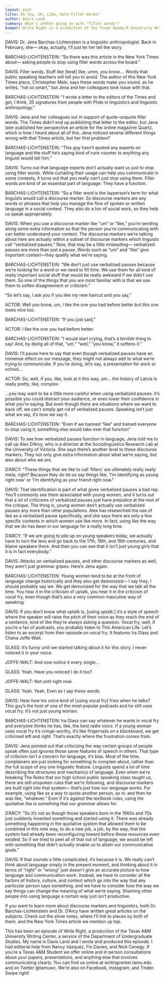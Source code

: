 ```yaml
---
layout: post
title: Do You, Um, Like, Hate Filler Words?
author: Davis Land
summary: What's uhhhhh going on with "filler words"? 
bumper: Write Right is a production of the Texas A&amp;M University Writing Center, a service of the Department of Undergraduate Studies. The UWC is dedicated to helping students become better communicators through whichever medium they are working in. Open to all Texas A&amp;M students, the writing center offers both face-to-face and online consultations. Make an appointment at writingcenter.tamu.edu. Find us on Twitter and Instagram as @tamuwc. Music in this episode came from Podington Bear & Anitek.
---
```

 
DAVIS:  Dr. Jena Barchas-Lichtenstein is a linguistic anthropologist. Back in February, she— okay, actually, I’ll just let her tell the story.

BARCHAS-LICHTENSTEIN: “So there was this article in the New York Times about— asking people to stop using filler words across the board.”
 
DAVIS: Filler words. Stuff like [beat] like, umm, you know…. Words that public speaking teachers will tell you to avoid. The author of this New York Times piece, Christopher Mele, says these words make you sound, as he writes, “not so smart,” but Jena and her colleagues took issue with that.

BARCHAS-LICHTENSTEIN: “I wrote a letter to the editors of the Times and got, I think, 35 signatures from people with Phds in linguistics and linguistic anthropology.”
 
DAVIS: Jena and her colleagues out in support of quote-unquote filler words. The Times didn’t end up publishing that letter to the editor, but Jena later published her perspective an article for the online magazine Quartz, which is how I heard about all of this. Jena noticed several different things wrong with that Times article, but her first problem?

BARCHAS-LICHTENSTEIN: “This guy hasn’t quoted any experts on language and the stuff he’s saying kind of runs counter to anything any linguist would tell him.”
 
DAVIS: Turns out that language experts don’t actually want us just to stop using filler words. While curtailing their usage can help you communicate in some contexts, it turns out that you really can’t just stop using them. Filler words are kind of an essential part of language. They have a function.

BARCHAS-LICHTENSTEIN: “So a filler word is the layperson’s term for what linguists would call a discourse marker. So discourse markers are any words or phrases that help you manage the flow of spoken or written language in a social context. They also do a ton of social work, so they help us speak appropriately.
 
DAVIS: When you use a discourse marker like “um” or “like,” you’re sending along some extra information so that the person you’re communicating with can better understand your context. The discourse markers we’re talking about here are actually within a subset of discourse markers which linguists call “verbalized pauses.” Now, that may be a little misleading— verbalized pauses are more than just a pause. Words such as “um” and “like” give important context—they qualify what we’re saying. 

BARCHAS-LICHTENSTEIN: “We don’t just use verbalized pauses because we’re looking for a word or we need to fill time. We use them for all kind of really important social stuff that would be really awkward if we didn’t use them. So one of the things that you are most familiar with is that we use them to soften disagreement or criticism.” 
 
“So let’s say, I ask you if you like my new haircut and you say,” 
 
ACTOR: Well you know, um, I like the one you had before better but this one looks nice too.
 
BARCHAS-LICHTENSTEIN: “If you just said,”
 
ACTOR: I like the one you had before better.
 
BARCHAS-LICHTENSTEIN: “I would start crying, that’s a terrible thing to say! And, by doing all of that, “um,” “well,” “you know,” it softens it.”
 
DAVIS: I’ll pause here to say that even though verbalized pauses have an immense effect on our message, they might not always add to what we’re trying to communicate. If you’re doing, let’s say, a presentation for work or school... 

ACTOR: So, well, if you, like, look at it this way, um… the history of Latvia is really pretty, like, complex.
 
...you may want to be a little more careful when using verbalized pauses. It’s possible you could distract your audience, or even lower their confidence in what you’re saying. But even though there are situations where we want to back off,  we can’t simply get rid of verbalized pauses. Speaking isn’t just what we say, it’s how we say it.

BARCHAS-LICHTENSTEIN: “Even if we banned “like” and trained everyone to stop using it, something else would take over that function”
 
DAVIS: To see how verbalized pauses function in language, Jena told me to call up Alex D’Arcy, who is a director at the Sociolinguistics Research Lab at the University of Victoria. She says there’s another level to these discourse markers. They not only give extra information about what we’re saying, but also about who we are.
 
D’ARCY: “These things that we like to call ‘fillers’ are ultimately really really meta, right? Because they do let us say things like, ‘I’m identifying as young right now’ or ‘I’m identifying as your friend right now.” 
 
DAVIS: That identification is part of what gives verbalized pauses a bad rep. You’ll commonly see them associated with young women, and it turns out that a lot of criticisms of verbalized pauses just have prejudice at the root of the critique. The thing is, young women don’t actually use verbalized pauses any more than other populations. Alex has researched the use of like as a verbalized pause specifically, and she says there are only a few specific contexts in which women use like more. In fact, using like the way that we do has been in our language for a really long time.

D’ARCY: “If we are going to pile up on young speakers today, we actually have to turn the lens and go back to the 17th, 18th, and 19th centuries, and blame speakers there. And then you can see that it isn’t just young girls that it is in fact everybody.”
 
DAVIS: Attacks on verbalized pauses, and other discourse markers as well, they aren’t just grammar gripes. Here’s Jena again.

BARCHAS-LICHTENSTEIN: Young women tend to be at the front of language change historically and they also get demonized— I say they, I should probably say we. We get demonized for the way that we talk all the time. You hear it in the criticism of uptalk, you hear it in the criticism of vocal fry, even though that’s also a very common masculine way of speaking.
 
DAVIS: If you don’t know what uptalk is, [using uptalk:] it’s a style of speech where the speaker will raise the pitch of their voice as they reach the end of a sentence, kind of like they’re always asking a question. Vocal fry, well, if you’re a fan of podcasts, you probably listen to This American Life. Let’s listen to an excerpt from their episode on vocal fry. It features Ira Glass and Chana Joffe-Walt.

GLASS: It’s funny until we started talking about it for this story, I never noticed it in your voice.

JOFFE-WALT: And now notice it every single…

GLASS: Yeah. Have you noticed I do it too?

JOFFE-WALT: Not until right now.

GLASS: Yeah. Yeah. Even as I say these words.

DAVIS: Hear how his voice kind of [using vocal fry] fries when he talks? This guy’s the host of one of the most popular podcasts and he still uses vocal fry. It’s not just young women.

BARCHAS-LICHTENSTEIN: Ira Glass can say whatever he wants in vocal fry and everyone thinks he has, like, the best radio voice. If a young woman uses vocal fry it’s cringe-worthy, it’s like fingernails on a blackboard, we get criticised left and right. That’s exactly where the frustration comes from.
 
DAVIS: Jena pointed out that criticizing the way certain groups of people speak often just ignores those same features of speech in others. That type of criticism isn’t  a concern for language, it’s bias. Most of the time, complainers are just looking for something to complain about, rather than the full scope of any one linguistic feature. Linguists spend a lot of time describing the structures and mechanics of language. Even when we’re breaking The Rules that our high school public speaking class taught us, there are still unspoken rules that we’re following, and discourse markers are built right into that system— that’s just how our language works. For example, using like as a way to quote another person, as in: and then he was like, “whatever.” Even if it’s against the textbook rules, using the quotative like is something that our grammar allows for.

D’ARCY: “So it’s not as though those speakers born in the 1960s and 70s just suddenly invented something and started using it. There was already something happening in the quotative system that allowed them to be combined in this new way, to do a new job, a job, by the way, that the system had already been reconfiguring toward before those resources even existed. So if we tried to peel all of that out of language, we would be left with something that didn’t actually enable us to attain our communicative goals.”
 
DAVIS: If that sounds a little complicated, it’s because it is. We really can’t think about language simply in the present moment, and thinking about it in terms of “right” or “wrong” just doesn’t give an accurate picture to how language and communication work. Instead, we have to consider all the factors of history, culture, and context which go into the way that any particular person says something, and we have to consider how the way we say things can change the meaning of what we’re saying. Shaming other people into using language a certain way just isn’t productive.
 
If you want to learn more about discourse markers and linguistics, both Dr. Barchas-Lichtenstein and Dr. D’Arcy have written great articles on the subjects. Check out the show notes, where I’ll link to pieces by both of them, and the New York Times article we mention up top. 
 
This has been an episode of Write Right, a production of the Texas A&M University Writing Center, a service of the Department of Undergraduate Studies. My name is Davis Land and I wrote and produced this episode. I had editorial help from Nancy Vazquez, Flo Davies, and Nick Cenegy. If you’re a Texas A&M Student we offer online and in person consultations about your papers, presentations, and anything else that involves communicating clearly. You can find us online at writingcenter.tamu.edu and on Twitter @tamuwc. We’re also on Facebook, Instagram, and Tinder. Swipe right!
